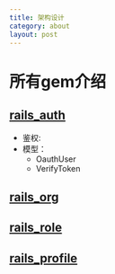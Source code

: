 ```yaml
---
title: 架构设计
category: about
layout: post
---
```




# 所有gem介绍

## [rails_auth](https://github.com/work-design/rails_auth)

* 鉴权:
* 模型：
  * OauthUser
  * VerifyToken

## [rails_org](https://github.com/work-design/rails_org)

## [rails_role](https://github.com/work-design/rails_role)

## [rails_profile](https://github.com/work-design/rails_profile)